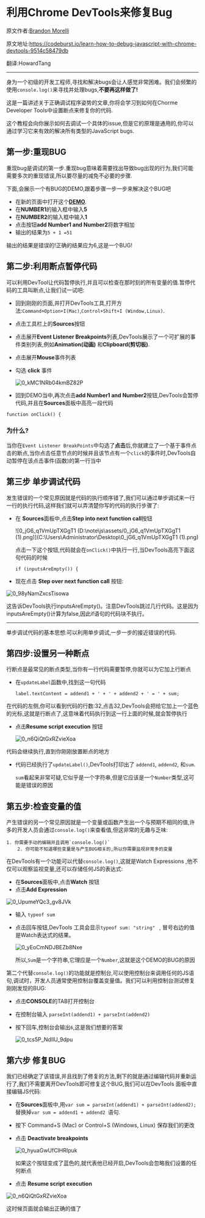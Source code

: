 # 利用Chrome DevTools来修复Bug

原文作者:[Brandon Morelli](https://codeburst.io/@bmorelli25?source=post_header_lockup)

原文地址:https://codeburst.io/learn-how-to-debug-javascript-with-chrome-devtools-9514c58479db

翻译:HowardTang

-------------------------------

身为一个初级的开发工程师,寻找和解决bugs会让人感觉非常困难。我们会频繁的使用`console.log()`来寻找并处理bugs,**不要再这样做了!**

这是一篇讲述关于正确调试程序姿势的文章,你将会学习到如何在Chorme Developer Tools中设置断点来修复你的代码.

这个教程会向你展示如何去调试一个具体的issue,但是它的原理是通用的,你可以通过学习它来有效的解决所有类型的JavaScript bugs.



## 第一步:重现BUG

重现bug是调试的第一步.重现bug意味着需要找出导致bug出现的行为,我们可能需要多次的重现错误,所以要尽量的减免不必要的步骤.

下面,会展示一个有BUG的DEMO,跟着步骤一步一步来解决这个BUG吧

- 在新的页面中打开这个[**DEMO**](https://googlechrome.github.io/devtools-samples/debug-js/get-started).
- 在**NUMBER1**的输入框中输入**5**
- 在**NUMBER2**的输入框中输入**1**
- 点击按钮**add Number1 and Number2**将数字相加
- 输出的结果为`5 + 1 =51`

输出的结果是错误的!正确的结果应为6,这是一个BUG!



## 第二步:利用断点暂停代码

可以利用DevTool让代码暂停执行,并且可以检查在那时刻的所有变量的值.暂停代码的工具叫断点,让我们试一试吧:

- 回到刚刚的页面,并打开DevTools工具,打开方法:`Command+Option+I(Mac)`,`Control+Shift+I (Window,Linux)`.

- 点击工具栏上的**Sources**按钮

- 点击展开**Event Listener Breakpoints**列表,DevTools展示了一个可扩展的事件类别列表,例如**Animation(动画)** 和**Clipboard(剪切板)**.

- 点击展开**Mouse**事件列表

- 勾选 **click** 事件

  ![0_kMC1NRb04kmBZ82P](./assets/0_kMC1NRb04kmBZ82P.png)

  

- 回到DEMO当中,再次点击**add Number1 and Number2**按钮,DevTools会暂停代码,并且在**Sources**面板中高亮一段代码

```
function onClick() {
```

 ### 为什么?

当你在`Event Listener BreakPoints`中勾选了**点击**后,你就建立了一个基于事件点击的断点,当你点击任意节点的时候并且该节点有一个`click`的事件时,DevTools自动暂停在该点击事件(函数)的第一行当中



## 第三步 单步调试代码

发生错误的一个常见原因就是代码的执行顺序错了,我们可以通过单步调试来一行一行的执行代码,这样我们就可以弄清楚你写的代码的执行步骤了:

- 在 **Sources**面板中,点击**Step into next function call**按钮

  ![0_jG6_q1VmUpTXGgT1 (D:\note\js\assets/0_jG6_q1VmUpTXGgT1 (1).png)](C:\Users\Administrator\Desktop\0_jG6_q1VmUpTXGgT1 (1).png)

  点击一下这个按钮,代码就会在`onClick()`中执行一行,当DevTools高亮下面这句代码的时候
  ```
  if (inputsAreEmpty()) {
  ```

- 现在点击 **Step over next function call** 按钮:

![0_98yNamZxcsTisowa](assets/0_98yNamZxcsTisowa.png)

​	这告诉DevTools执行inputsAreEmpty()。注意DevTools跳过几行代码。这是因为inputsAreEmpty()计算为false,因此if语句的代码块不执行。 

-----

单步调试代码的基本思想:可以利用单步调试,一步一步的接近错误的代码.  



## 第四步:设置另一种断点

行断点是最常见的断点类型,当你有一行代码需要暂停,你就可以为它加上行断点

- 在`updateLabel`函数中,找到这一句代码

  ```
  label.textContent = addend1 + ' + ' + addend2 + ' = ' + sum;
  ```

在代码的左侧,你可以看到代码的行数:32,点击32,DevTools会把给它加上一个蓝色的光标,这就是行断点了,这意味着代码执行到这一行上面的时候,就会暂停执行

- 点击**Resume script execution** 按钮

  ![0_n6QiQtGxRZvieXoa](assets/0_n6QiQtGxRZvieXoa.png)

代码会继续执行,直到你刚刚放置断点的地方

- 代码已经执行了`updateLabel()`,DevTools打印出了 `addend1`, `addend2`, 和`sum`.

  `sum`看起来非常可疑,它似乎是一个字符串,但是它应该是一个`Number`类型,这可能是错误的原因



## 第五步:检查变量的值

产生错误的另一个常见原因就是一个变量或函数产生出一个与预期不相同的值,许多的开发人员会通过`console.log()`来查看值,但这非常的无趣与乏味:

 	1. 你需要手动的编辑并且调用`console.log()`
		2. 你可能不知道哪些变量是与产生BUG相关的,所以你需要监视非常多的变量

在DevTools有一个功能可以代替`console.log()`,这就是Watch Expressions ,他不仅可以观察监视变量,还可以存储任何JS的表达式:

- 在**Sources**面板中,点击**Watch** 按钮
- 点击**Add Expression** 

![0_UpumeYQc3_gv8JVk](assets/0_UpumeYQc3_gv8JVk.png)

- 输入 `typeof sum`

- 点击回车按钮,DevTools 工具会显示`typeof sum: "string" ` , 冒号右边的值是Watch表达式的结果。 

  ![0_yEoCmNDJBEZb8Nxe](D:\note\js\assets/0_yEoCmNDJBEZb8Nxe.png)

  所以,`Sum`是一个字符串,它理应是一个`Number`,这就是这个DEMO的BUG的原因



第二个代替`console.log()`的功能就是控制台,可以使用控制台来调用任何的JS语句,调试时，开发人员通常使用控制台覆盖变量值。我们可以利用控制台测试修复刚刚发现的BUG:

- 点击**CONSOLE**的TAB打开控制台

- 在控制台输入 `parseInt(addend1) + parseInt(addend2)`

- 按下回车,控制台会输出`6`,这是我们想要的答案

  ![0_tcs5P_NdlIU_9dpu](assets/0_tcs5P_NdlIU_9dpu.png)



## 第六步 修复BUG

我们已经确定了该错误,并且找到了修复的方法,剩下的就是通过编辑代码并重新运行了,我们不需要离开DevTools即可修复这个BUG,我们可以在DevTools 面板中直接编辑JS代码:

- 在**Sources**面板中,用`var sum = parseInt(addend1) + parseInt(addend2); `替换掉`var sum = addend1 + addend2 `语句. 

- 按下 Command+S (Mac) or Control+S (Windows, Linux)  保存我们的更改

- 点击 **Deactivate breakpoints** 

  ![0_hyuaGwUfClHRIpuk](assets/0_hyuaGwUfClHRIpuk.png)

  如果这个按钮变成了蓝色的,就代表他已经开启,DevTools会忽略我们设置的任何断点

- 点击 **Resume script execution**

![0_n6QiQtGxRZvieXoa](assets/0_n6QiQtGxRZvieXoa.png)

这时候页面就会输出正确的值了